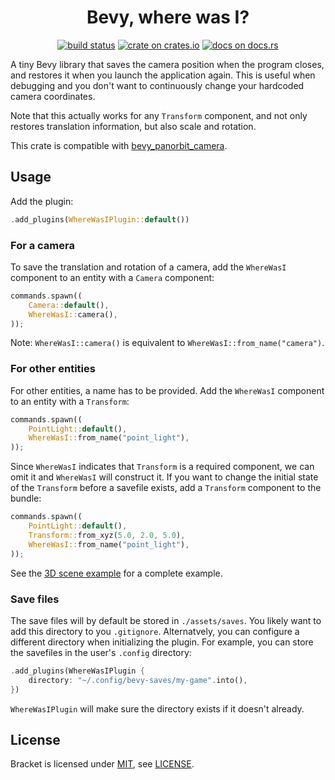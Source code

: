 <h1 align="center">
    Bevy, where was I?
</h1>

<p align="center">
  <a href="https://github.com/evroon/bevy-where-was-i/actions"
    ><img
      src="https://img.shields.io/github/actions/workflow/status/evroon/bevy-where-was-i/ci.yml"
      alt="build status"
  /></a>
  <a href="https://crates.io/crates/bevy_where_was_i"
    ><img
      src="https://img.shields.io/crates/v/bevy_where_was_i"
      alt="crate on crates.io"
  /></a>
  <a href="https://docs.rs/bevy_where_was_i"
    ><img
      src="https://docs.rs/bevy_where_was_i/badge.svg"
      alt="docs on docs.rs"
  /></a>
</p>

A tiny Bevy library that saves the camera position when the program closes, and restores it when
you launch the application again. This is useful when debugging and you don't want to continuously
change your hardcoded camera coordinates.

Note that this actually works for any `Transform` component, and not only restores translation
information, but also scale and rotation.

This crate is compatible with [bevy_panorbit_camera](https://github.com/Plonq/bevy_panorbit_camera).

## Usage

Add the plugin:

```rust ignore
.add_plugins(WhereWasIPlugin::default())
```

### For a camera

To save the translation and rotation of a camera, add the `WhereWasI` component to an entity with a
`Camera` component:

```rust ignore
commands.spawn((
    Camera::default(),
    WhereWasI::camera(),
));
```

Note: `WhereWasI::camera()` is equivalent to `WhereWasI::from_name("camera")`.

### For other entities

For other entities, a name has to be provided.
Add the `WhereWasI` component to an entity with a `Transform`:

```rust ignore
commands.spawn((
    PointLight::default(),
    WhereWasI::from_name("point_light"),
));
```

Since `WhereWasI` indicates that `Transform` is a required component, we can omit it and
`WhereWasI` will construct it. If you want to change the initial state of the `Transform` before a
savefile exists, add a `Transform` component to the bundle:

```rust ignore
commands.spawn((
    PointLight::default(),
    Transform::from_xyz(5.0, 2.0, 5.0),
    WhereWasI::from_name("point_light"),
));
```

See the
[3D scene example](https://github.com/evroon/bevy-where-was-i/blob/master/examples/3d_scene.rs)
for a complete example.

### Save files

The save files will by default be stored in `./assets/saves`. You likely want to add this directory
to you `.gitignore`. Alternatvely, you can configure a different directory when initializing
the plugin. For example, you can store the savefiles in the user's `.config` directory:

```rust ignore
.add_plugins(WhereWasIPlugin {
    directory: "~/.config/bevy-saves/my-game".into(),
})
```

`WhereWasIPlugin` will make sure the directory exists if it doesn't already.

## License

Bracket is licensed under [MIT](https://choosealicense.com/licenses/mit/), see [LICENSE](./LICENSE).
